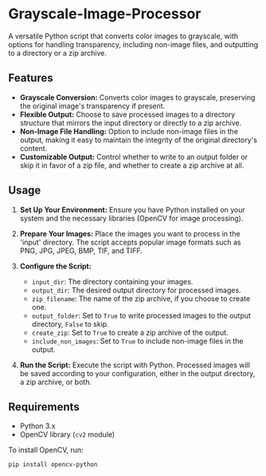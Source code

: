 # Grayscale-Image-Processor

A versatile Python script that converts color images to grayscale, with options for handling transparency, including non-image files, and outputting to a directory or a zip archive.

## Features

- **Grayscale Conversion:** Converts color images to grayscale, preserving the original image's transparency if present.
- **Flexible Output:** Choose to save processed images to a directory structure that mirrors the input directory or directly to a zip archive.
- **Non-Image File Handling:** Option to include non-image files in the output, making it easy to maintain the integrity of the original directory's content.
- **Customizable Output:** Control whether to write to an output folder or skip it in favor of a zip file, and whether to create a zip archive at all.

## Usage

1. **Set Up Your Environment:**
   Ensure you have Python installed on your system and the necessary libraries (OpenCV for image processing).

2. **Prepare Your Images:**
   Place the images you want to process in the 'input' directory. The script accepts popular image formats such as PNG, JPG, JPEG, BMP, TIF, and TIFF.

3. **Configure the Script:**
   - `input_dir`: The directory containing your images.
   - `output_dir`: The desired output directory for processed images.
   - `zip_filename`: The name of the zip archive, if you choose to create one.
   - `output_folder`: Set to `True` to write processed images to the output directory, `False` to skip.
   - `create_zip`: Set to `True` to create a zip archive of the output.
   - `include_non_images`: Set to `True` to include non-image files in the output.

4. **Run the Script:**
   Execute the script with Python. Processed images will be saved according to your configuration, either in the output directory, a zip archive, or both.

## Requirements

- Python 3.x
- OpenCV library (`cv2` module)

To install OpenCV, run:

```bash
pip install opencv-python

